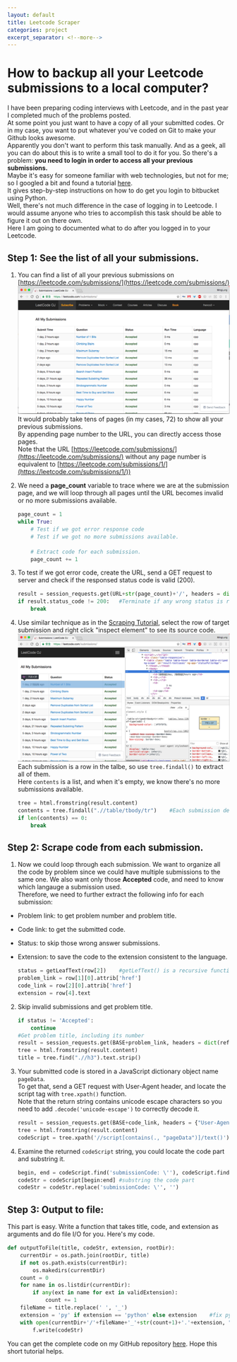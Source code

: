 ```yaml
---
layout: default
title: Leetcode Scraper
categories: project
excerpt_separator: <!--more-->
---
```

# How to backup all your Leetcode submissions to a local computer?
I have been preparing coding interviews with Leetcode, and in the past year I completed much of the problems posted.  
At some point you just want to have a copy of all your submitted codes. Or in my case, you want to put whatever you've coded on Git to make your Github looks awesome.  
Apparently you don't want to perform this task manually. And as a geek, all you can do about this is to write a small tool to do it for you.
So there's a problem: **you need to login in order to access all your previous submissions.**  
Maybe it's easy for someone familiar with web technologies, but not for me; so I googled a bit and found a tutorial [here](https://kazuar.github.io/scraping-tutorial/).  
It gives step-by-step instructions on how to do get you login to bitbucket using Python.  
Well, there's not much difference in the case of logging in to Leetcode. I would assume anyone who tries to accomplish this task should be able to figure it out on there own.  
Here I am going to documented what to do after you logged in to your Leetcode.  

## Step 1: See the list of all your submissions.
1. 	You can find a list of all your previous submissions on [https://leetcode.com/submissions/](https://leetcode.com/submissions/)  
![Leetcode Submission Page](/images/Leetcode-Scraper/Leetcode-submission-page.png)
It would probably take tens of pages (in my cases, 72) to show all your previous submissions.  
By appending page number to the URL, you can directly access those pages.   
Note that the URL [https://leetcode.com/submissions/](https://leetcode.com/submissions/) without any page number is equivalent to [https://leetcode.com/submissions/1/](https://leetcode.com/submissions/1/))  
2. 	We need a **page_count** variable to trace where we are at the submission page, and we will loop through all pages until the URL becomes invalid or no more submissions available.  

	```python	
	page_count = 1
	while True:
		# Test if we got error response code
		# Test if we got no more submissions available.
		
		# Extract code for each submission.
		page_count += 1
	```
3. 	To test if we got error code, create the URL, send a GET request to server and check if the responsed status code is valid (200).

	```python
	result = session_requests.get(URL+str(page_count)+'/', headers = dict(referer = URL+str(page_count)+'/'))
	if result.status_code != 200:   #Terminate if any wrong status is returned
		break
	```  
4. 	Use similar technique as in the [Scraping Tutorial](https://kazuar.github.io/scraping-tutorial/), select the row of target submission and right click "inspect element" to see its source code.
![Leetcode Table Source Code](/images/Leetcode-Scraper/Leetcode-Table-SourceCode.png)
Each submission is a row in the talbe, so use `tree.findall()` to extract all of them.  
Here `contents` is a list, and when it's empty, we know there's no more submissions available.  

	```python
	tree = html.fromstring(result.content)
	contents = tree.findall(".//table/tbody/tr")    #Each submission details is shown in a table row
	if len(contents) == 0:
	    break
	```

## Step 2: Scrape code from each submission.  
1. 	Now we could loop through each submission.  We want to organize all the code by problem since we could have multiple submissions to the same one. We also want only those **Accepted** code, and need to know which langauge a submission used.  
Therefore, we need to further extract the following info for each submission:
- Problem link: to get problem number and problem title.
- Code link: to get the submitted code.
- Status: to skip those wrong answer submissions.
- Extension: to save the code to the extension consistent to the language. 
 
	```python
	status = getLeafText(row[2])	#getLefText() is a recursive function that returns the text wrapped by nested tag.
	problem_link = row[1][0].attrib['href']	
	code_link = row[2][0].attrib['href']
	extension = row[4].text
	```  
2. 	Skip invalid submissions and get problem title.  

	```python
	if status != 'Accepted':
	    continue
	#Get problem title, including its number
	result = session_requests.get(BASE+problem_link, headers = dict(referer = BASE+problem_link))
	tree = html.fromstring(result.content)      
	title = tree.find(".//h3").text.strip()
	```  
3. 	Your submitted code is stored in a JavaScript dictionary object name `pageData`.   
To get that, send a GET request with User-Agent header, and locate the script tag with `tree.xpath()` function.  
Note that the return string contains unicode escape characters so you need to add `.decode('unicode-escape')` to correctly decode it.  

	```python
	result = session_requests.get(BASE+code_link, headers = {"User-Agent": "Mozilla/5.0 (Macintosh; Intel Mac OS X 10_11_2) AppleWebKit/537.36 (KHTML, like Gecko) Chrome/48.0.2564.103 Safari/537.36"})
	tree = html.fromstring(result.content)
	codeScript = tree.xpath('//script[contains(., "pageData")]/text()')[0].decode('unicode-escape') #need to handle the uicode escape characters
	```  
4. 	Examine the returned `codeScript` string, you could locate the code part and substring it.

	```python 
	begin, end = codeScript.find('submissionCode: \''), codeScript.find('\',\n  editCodeUrl: ')   #locate the code part
	codeStr = codeScript[begin:end] #substring the code part
	codeStr = codeStr.replace('submissionCode: \'', '')
	```

## Step 3: Output to file:
This part is easy. Write a function that takes title, code, and extension as arguments and do file I/O for you. Here's my code. 

```python
def outputToFile(title, codeStr, extension, rootDir):
	currentDir = os.path.join(rootDir, title)	
	if not os.path.exists(currentDir):
		os.makedirs(currentDir) 
	count = 0
	for name in os.listdir(currentDir):
		if any(ext in name for ext in validExtension):
			count += 1
	fileName = title.replace(' ', '_')
	extension = 'py' if extension == 'python' else extension    #fix python extension. You might need to fix extension for other langauge.
	with open(currentDir+'/'+fileName+'_'+str(count+1)+'.'+extension, "w") as f:
		f.write(codeStr)
```
You can get the complete code on my GitHub repository [here](https://github.com/tyge318/LeetcodeToGit). Hope this short tutorial helps.  
<!--more-->